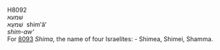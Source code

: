 <body>
  <p>H8092<br>  שׁמעא  <br> שִׁמעָא  ‎  shim‛â‘  <br><i>shim-aw‘ </i><br>For <a href="h8093.htm">8093</a>  <i>Shima</i>, the name of four Israelites: - Shimea, Shimei, Shamma.<br></p>
 </body>
